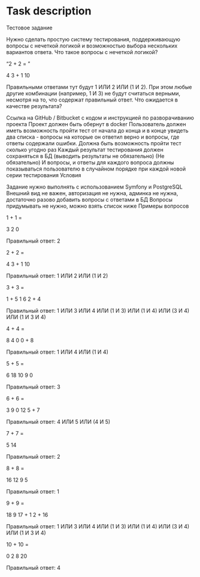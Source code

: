 # Task description

Тестовое задание

Нужно сделать простую систему тестирования, поддерживающую вопросы с нечеткой логикой и возможностью выбора нескольких вариантов ответа. 
Что такое вопросы с нечеткой логикой?

“2 + 2 = ”

4
3 + 1
10

Правильными ответами тут будут 1 ИЛИ 2 ИЛИ (1 И 2). При этом любые другие комбинации (например, 1 И 3) не будут считаться верными, несмотря на то, что содержат правильный ответ.
Что ожидается в качестве результата?

Cсылка на GitHub / Bitbucket с кодом и инструкцией по разворачиванию проекта
Проект должен быть обернут в docker
Пользователь должен иметь возможность пройти тест от начала до конца и в конце увидеть два списка - вопросы на которые он ответил верно и вопросы, где ответы содержали ошибки.
Должна быть возможность пройти тест сколько угодно раз 
Каждый результат тестирования должен сохраняться в БД (выводить результаты не обязательно)
(Не обязательно) И вопросы, и ответы для каждого вопроса должны показываться пользователю в случайном порядке при каждой новой серии тестирования
Условия

Задание нужно выполнять с использованием Symfony и PostgreSQL
Внешний вид не важен, авторизация не нужна, админка не нужна, достаточно разово добавить вопросы с ответами в БД
Вопросы придумывать не нужно, можно взять список ниже
Примеры вопросов

1 + 1 = 

3
2
0

Правильный ответ: 2


2 + 2 = 

4
3 + 1
10

Правильный ответ: 1 ИЛИ 2 ИЛИ (1 И 2)


3 + 3 = 

1 + 5
1
6
2 + 4

Правильный ответ: 1 ИЛИ 3 ИЛИ 4 ИЛИ (1 И 3) ИЛИ (1 И 4) ИЛИ (3 И 4) ИЛИ (1 И 3 И 4)


4 + 4 = 

8
4
0
0 + 8

Правильный ответ: 1 ИЛИ 4 ИЛИ (1 И 4)





5 + 5 = 

6
18
10
9
0

Правильный ответ: 3


6 + 6 = 

3
9
0
12
5 + 7

Правильный ответ: 4 ИЛИ 5 ИЛИ (4 И 5)


7 + 7 = 

5
14

Правильный ответ: 2


8 + 8 = 

16
12
9
5

Правильный ответ: 1






9 + 9 = 

18
9
17 + 1
2 + 16

Правильный ответ: 1 ИЛИ 3 ИЛИ 4 ИЛИ (1 И 3) ИЛИ (1 И 4) ИЛИ (3 И 4) ИЛИ (1 И 3 И 4)


10 + 10 = 

0
2
8
20

Правильный ответ: 4